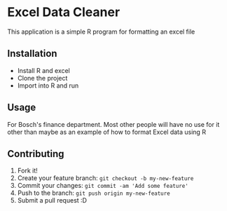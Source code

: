# Excel Data Cleaner

This application is a simple R program for formatting an excel file

## Installation

* Install R and excel
* Clone the project
* Import into R and run

## Usage

For Bosch's finance department. Most other people will have no use for it other than maybe as an example of how to format Excel data using R

## Contributing

1. Fork it!
2. Create your feature branch: `git checkout -b my-new-feature`
3. Commit your changes: `git commit -am 'Add some feature'`
4. Push to the branch: `git push origin my-new-feature`
5. Submit a pull request :D

